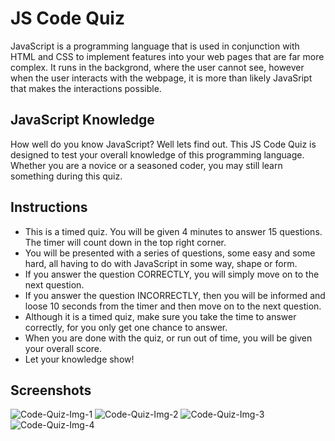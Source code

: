 # JS Code Quiz

JavaScript is a programming language that is used in conjunction with HTML and CSS to implement features into your web pages that are far more complex. It runs in the backgrond, where the user cannot see, however when the user interacts with the webpage, it is more than likely JavaSript that makes the interactions possible.

## JavaScript Knowledge

How well do you know JavaScript? Well lets find out. This JS Code Quiz is designed to test your overall knowledge of this programming language. Whether you are a novice or a seasoned coder, you may still learn something during this quiz.

## Instructions

- This is a timed quiz. You will be given 4 minutes to answer 15 questions. The timer will count down in the top right corner.
- You will be presented with a series of questions, some easy and some hard, all having to do with JavaScript in some way, shape or form.
- If you answer the question CORRECTLY, you will simply move on to the next question.
- If you answer the question INCORRECTLY, then you will be informed and loose 10 seconds from the timer and then move on to the next question.
- Although it is a timed quiz, make sure you take the time to answer correctly, for you only get one chance to answer.
- When you are done with the quiz, or run out of time, you will be given your overall score.
- Let your knowledge show!

## Screenshots

![Code-Quiz-Img-1](./Assets/Images/)
![Code-Quiz-Img-2](./Assets/Images/)
![Code-Quiz-Img-3](./Assets/Images/)
![Code-Quiz-Img-4](./Assets/Images/)
